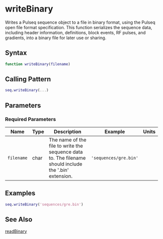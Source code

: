 # writeBinary

Writes a Pulseq sequence object to a file in binary format, using the Pulseq open file format specification.  This function serializes the sequence data, including header information, definitions, block events, RF pulses, and gradients, into a binary file for later use or sharing.

## Syntax

```matlab
function writeBinary(filename)
```

## Calling Pattern

```matlab
seq.writeBinary(...)
```

## Parameters

### Required Parameters

| Name | Type | Description | Example | Units |
|------|------|-------------|---------|-------|
| `filename` | char | The name of the file to write the sequence data to.  The filename should include the '.bin' extension. | `'sequences/gre.bin'` |  |

## Examples

```matlab
seq.writeBinary('sequences/gre.bin')
```

## See Also

[readBinary](readBinary.md)
